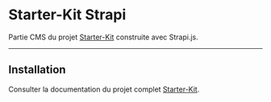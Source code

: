 # Starter-Kit Strapi

Partie CMS du projet [Starter-Kit](https://github.com/Magle-corp/Starter-Kit) construite avec Strapi.js.

___

## Installation

Consulter la documentation du projet complet [Starter-Kit](https://github.com/Magle-corp/Starter-Kit).

